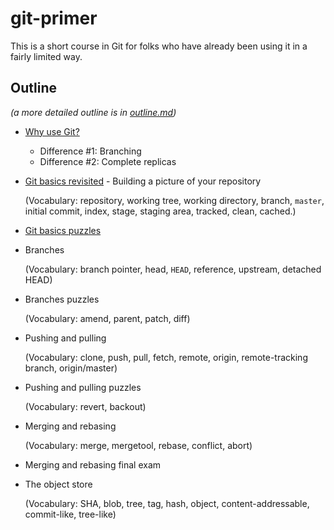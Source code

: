 # git-primer

This is a short course in Git
for folks who have already been using it
in a fairly limited way.


## Outline

*(a more detailed outline is in [outline.md](outline.md))*

*   [Why use Git?](01-why-use-git.md)
    *   Difference #1: Branching
    *   Difference #2: Complete replicas

*   [Git basics revisited](02-basics.md) - Building a picture of your repository

    (Vocabulary: repository, working tree, working directory, branch,
    `master`, initial commit, index, stage, staging area, tracked,
    clean, cached.)

*   [Git basics puzzles](03-puzzles.md)

*   Branches

    (Vocabulary: branch pointer, head, `HEAD`, reference, upstream,
    detached HEAD)

*   Branches puzzles

    (Vocabulary: amend, parent, patch, diff)

*   Pushing and pulling

    (Vocabulary: clone, push, pull, fetch, remote, origin,
    remote-tracking branch, origin/master)

*   Pushing and pulling puzzles

    (Vocabulary: revert, backout)

*   Merging and rebasing

    (Vocabulary: merge, mergetool, rebase, conflict, abort)

*   Merging and rebasing final exam

*   The object store

    (Vocabulary: SHA, blob, tree, tag, hash, object,
    content-addressable, commit-like, tree-like)
